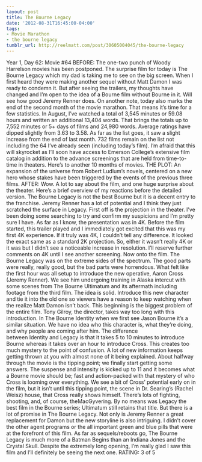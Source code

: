 ```yaml
---
layout: post
title: The Bourne Legacy
date: '2012-08-31T16:45:00-04:00'
tags:
- Movie Marathon
- the bourne legacy
tumblr_url: http://reelmatt.com/post/30605004045/the-bourne-legacy
---
```

Year 1, Day 62: Movie #64
BEFORE: The one-two punch of Woody Harrelson movies has been postponed. The surprise film for today is The Bourne Legacy which my dad is taking me to see on the big screen. When I first heard they were making another sequel without Matt Damon I was ready to condemn it. But after seeing the trailers, my thoughts have changed and I’m open to the idea of a Bourne film without Bourne in it. Will see how good Jeremy Renner does.
On another note, today also marks the end of the second month of the movie marathon. That means it’s time for a few statistics. In August, I’ve watched a total of 3,545 minutes or 59.08 hours and written an additional 13,404 words. That brings the totals up to 7,552 minutes or 5+ days of films and 24,980 words. Average ratings have dipped slightly from 3.63 to 3.58.
As far as the list goes, it saw a slight increase from the end of last month. 732 films remain on the list not including the 64 I’ve already seen (including today’s film). I’m afraid that this will skyrocket as I’ll soon have access to Emerson College’s extensive film catalog in addition to the advance screenings that are held from time-to-time in theaters.
Here’s to another 10 months of movies.
THE PLOT: An expansion of the universe from Robert Ludlum’s novels, centered on a new hero whose stakes have been triggered by the events of the previous three films.
AFTER: Wow. A lot to say about the film, and one huge surprise about the theater. Here’s a brief overview of my reactions before the detailed version. The Bourne Legacy is not the best Bourne but it is a decent entry to the franchise. Jeremy Renner has a lot of potential and I think they just scratched the surface in Legacy.
First off is the projection in the theater. I’ve been doing some searching to try and confirm my suspicions and I’m pretty sure I have. As far as I know, the presentation was in 4K. Before the film started, this trailer played and I immediately got excited that this was my first 4K experience. If it truly was 4K, I couldn’t tell any difference. It looked the exact same as a standard 2K projection. So, either it wasn’t really 4K or it was but I didn’t see a noticeable increase in resolution. I’ll reserve further comments on 4K until I see another screening.
Now onto the film. The Bourne Legacy was on the extreme sides of the spectrum. The good parts were really, really good, but the bad parts were horrendous. What felt like the first hour was all setup to introduce the new operative, Aaron Cross (Jeremy Renner). We see him undergoing training in Alaska intercut with some scenes from The Bourne Ultimatum and its aftermath including footage from the third film.
The idea is solid. Introduce this new character and tie it into the old one so viewers have a reason to keep watching when the realize Matt Damon isn’t back. This beginning is the biggest problem of the entire film. Tony Gilroy, the director, takes way too long with this introduction. In The Bourne Identity when we first see Jason Bourne it’s a similar situation. We have no idea who this character is, what they’re doing, and why people are coming after him. The difference between Identity and Legacy is that it takes 5 to 10 minutes to introduce Bourne whereas it takes over an hour to introduce Cross. This creates too much mystery to the point of confusion. A lot of new information keeps getting thrown at you with almost none of it being explained.
About halfway through the movie is the tipping point; we finally start getting some answers. The suspense and intensity is kicked up to 11 and it becomes what a Bourne movie should be; fast and action-packed with that mystery of who Cross is looming over everything. We see a bit of Cross’ potential early on in the film, but it isn’t until this tipping point, the scene in Dr. Searing’s (Rachel Weisz) house, that Cross really shows himself. There’s lots of fighting, shooting, and, of course, theMacGyvering.
By no means was Legacy the best film in the Bourne series; Ultimatum still retains that title. But there is a lot of promise in The Bourne Legacy. Not only is Jeremy Renner a great replacement for Damon but the new storyline is also intriguing. I didn’t cover the other agent programs or the all important green and blue pills that were at the forefront of this film. As far as sequels/reboots go, The Bourne Legacy is much more of a Batman Begins than an Indiana Jones and the Crystal Skull. Despite the extremely long opening, I’m really glad I saw this film and I’ll definitely be seeing the next one.
RATING: 3 of 5
